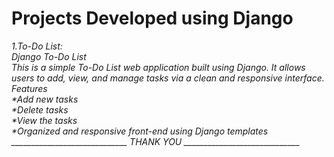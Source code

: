 # Projects Developed using Django
<i>
1.To-Do List:<br>
Django To-Do List<br>
This is a simple To-Do List web application built using Django. It allows users to add, view, and manage tasks via a clean and responsive interface.<br>
 Features<br>
*Add new tasks<br>
*Delete tasks<br>
*View the tasks <br>
*Organized and responsive front-end using Django templates<br>
_____________________________ THANK YOU _____________________________
